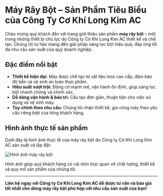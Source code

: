 # Máy Rây Bột – Sản Phẩm Tiêu Biểu của Công Ty Cơ Khí Long Kim AC

Chào mừng quý khách đến với trang giới thiệu sản phẩm **máy rây bột** – một trong những thiết bị chủ lực do Công ty Cơ Khí Long Kim AC thiết kế và chế tạo. Chúng tôi tự hào mang đến giải pháp sàng lọc bột hiệu quả, đáp ứng tối đa nhu cầu sản xuất của quý doanh nghiệp.

## Đặc điểm nổi bật

- **Thiết kế hiện đại:** Máy được chế tạo từ vật liệu inox cao cấp, đảm bảo độ bền và vệ sinh an toàn thực phẩm.
- **Hiệu suất vượt trội:** Động cơ mạnh mẽ, vận hành ổn định, giúp sàng lọc bột nhanh chóng và chính xác.
- **Dễ dàng vận hành & bảo trì:** Cấu tạo đơn giản, thuận tiện cho việc sử dụng và vệ sinh máy.
- **Tùy chỉnh theo nhu cầu:** Chúng tôi nhận thiết kế, gia công máy theo yêu cầu riêng biệt của từng khách hàng.

## Hình ảnh thực tế sản phẩm

Dưới đây là hình ảnh thực tế của máy rây bột do Công ty Cơ Khí Long Kim AC sản xuất và lắp đặt:

![Hình ảnh máy rây bột](../may-ray-bot.jpg)

Hình ảnh giúp quý khách hàng có cái nhìn trực quan về chất lượng, thiết kế và quy mô sản phẩm của chúng tôi.

---

**Liên hệ ngay với Công ty Cơ Khí Long Kim AC để được tư vấn và báo giá tốt nhất cho dòng máy rây bột phù hợp với nhu cầu sản xuất của bạn!**
